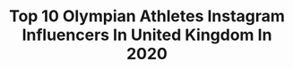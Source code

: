 ---
title: Top 10 Olympian Athletes Instagram Influencers In United Kingdom In 2020
description: >-
  Find top olympian athletes Instagram influencers in United Kingdom in 2020. Most popular hashtags: #stayathome #bleedgreen #teamtyr #staymotivated.
platform: Instagram
profiles:
  - username: "rossmurdoch_"
    fullname: >-
      Ross Murdoch
    location: "United Kingdom"
    followers: 11883
    engagement: 853
    commentsToLikes: 0.006065
    id: ck6u3w6c008ep0j71623an9h5
    verified: true
    hashtags: "#scottish, #ironbreaststroke, #angusyoung, #teamstirling"
  - username: "david_torrence"
    fullname: >-
      David Torrence
    location: "United Kingdom"
    followers: 9340
    engagement: 1150
    commentsToLikes: 0.036606
    id: ck0vv3rllnepd0i192pkubijv
    verified: false
    hashtags: "#naci, #repost, #bethenext, #entunaci"
  - username: "kevans26"
    fullname: >-
      Kyle Evans
    location: "United Kingdom"
    followers: 17237
    engagement: 766
    commentsToLikes: 0.006321
    id: ck5bvbtb3jcun0i11etpumj5i
    verified: true
    hashtags: "#staysafe, #211, #thegreatestraceonearth, #olympictestevent"
  - username: "ashleighlnelson"
    fullname: >-
      Ashleigh OLY
    location: "United Kingdom"
    followers: 16337
    engagement: 373
    commentsToLikes: 0.053675
    id: ck6tx3xm7vopu0j7180p8j0k3
    verified: true
    hashtags: "#adidasstudioldn, #stayathomechallenge, #itsmeagain, #twopointsixchallenge"
  - username: "micamcneill"
    fullname: >-
      MicaMcNeill
    location: "United Kingdom"
    followers: 15521
    engagement: 328
    commentsToLikes: 0.042004
    id: ck8t3tcd84f5f0j78f9qgokk8
    verified: true
    hashtags: "#dhl, #dontrushchallenge, #bobsleigh, #women"
  - username: "chotimetkd"
    fullname: >-
      🇨🇮Mahama Abdoul Fatah Cho🇬🇧
    location: "United Kingdom"
    followers: 21697
    engagement: 556
    commentsToLikes: 0.037223
    id: ck5q7kzdd21pj0i11ouvflcyu
    verified: false
    hashtags: "#weekendvibes, #bankholiday, #dontstress, #lifestyle"
  - username: "elliedownie"
    fullname: >-
      Ellie Downie
    location: "United Kingdom"
    followers: 83703
    engagement: 378
    commentsToLikes: 0.006123
    id: ck0tww6vuh0cz0i19cym391aw
    verified: true
    hashtags: "#silverlining, #playinside, #playfortheworld, #livingroomcup"
  - username: "aikines"
    fullname: >-
      Harry Aikines
    location: "United Kingdom"
    followers: 116287
    engagement: 521
    commentsToLikes: 0.008086
    id: ck55mmagw49og0i11vi9plrxp
    verified: true
    hashtags: "#staymotivated, #hillsprints, #wemove, #poweringup"
  - username: "arthur_lok1"
    fullname: >-
      Arthur Lanigan O’Keeffe
    location: "United Kingdom"
    followers: 5675
    engagement: 996
    commentsToLikes: 0.014856
    id: ck6017cjqezdv0i1422culcxw
    verified: true
    hashtags: "#teamleonpaul, #parkrun, #monday, #kcalburn"
  - username: "ondrejcink"
    fullname: >-
      Ondřej Cink
    location: "United Kingdom"
    followers: 27308
    engagement: 624
    commentsToLikes: 0.004823
    id: ck5bvyr71knxj0i11exrpemj6
    verified: false
    hashtags: "#foodporn, #worldcup, #ucixcoworldcup, #training"
---